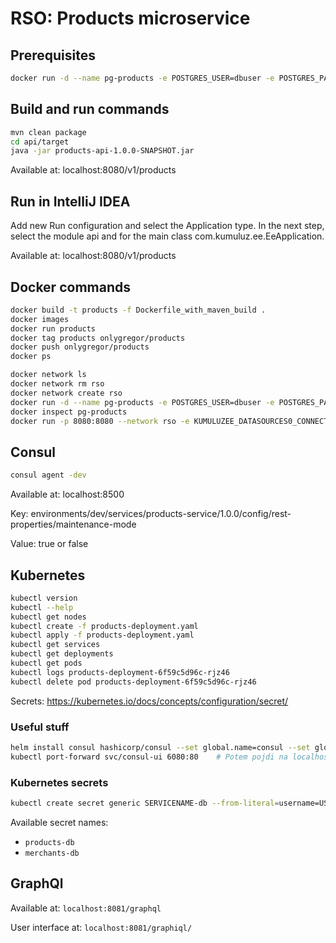 # RSO: Products microservice

## Prerequisites

```bash
docker run -d --name pg-products -e POSTGRES_USER=dbuser -e POSTGRES_PASSWORD=postgres -e POSTGRES_DB=products -p 5433:5432 postgres:13
```

## Build and run commands
```bash
mvn clean package
cd api/target
java -jar products-api-1.0.0-SNAPSHOT.jar
```
Available at: localhost:8080/v1/products

## Run in IntelliJ IDEA
Add new Run configuration and select the Application type. In the next step, select the module api and for the main class com.kumuluz.ee.EeApplication.

Available at: localhost:8080/v1/products

## Docker commands
```bash
docker build -t products -f Dockerfile_with_maven_build .   
docker images
docker run products    
docker tag products onlygregor/products   
docker push onlygregor/products
docker ps
```

```bash
docker network ls  
docker network rm rso
docker network create rso
docker run -d --name pg-products -e POSTGRES_USER=dbuser -e POSTGRES_PASSWORD=postgres -e POSTGRES_DB=products -p 5432:5432 --network rso postgres:13
docker inspect pg-products
docker run -p 8080:8080 --network rso -e KUMULUZEE_DATASOURCES0_CONNECTIONURL=jdbc:postgresql://pg-products:5432/products onlygregor/products:latest
```

## Consul
```bash
consul agent -dev
```
Available at: localhost:8500

Key: environments/dev/services/products-service/1.0.0/config/rest-properties/maintenance-mode

Value: true or false

## Kubernetes
```bash
kubectl version
kubectl --help
kubectl get nodes
kubectl create -f products-deployment.yaml 
kubectl apply -f products-deployment.yaml 
kubectl get services 
kubectl get deployments
kubectl get pods
kubectl logs products-deployment-6f59c5d96c-rjz46
kubectl delete pod products-deployment-6f59c5d96c-rjz46
```
Secrets: https://kubernetes.io/docs/concepts/configuration/secret/



### Useful stuff
```bash
helm install consul hashicorp/consul --set global.name=consul --set global.server.replicas=3 --set global.ui.enabled=true --set global.client.enabled=true --set global.client.replicas=3
kubectl port-forward svc/consul-ui 6080:80    # Potem pojdi na localhost:6080 :)

```

### Kubernetes secrets
```bash
kubectl create secret generic SERVICENAME-db --from-literal=username=USERNAME --from-literal=password=PASSWORD
```
Available secret names:
- `products-db`
- `merchants-db`

## GraphQl

Available at: `localhost:8081/graphql`

User interface at: `localhost:8081/graphiql/`